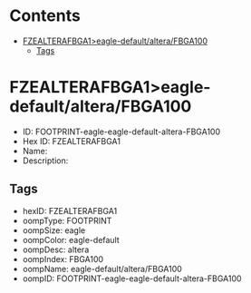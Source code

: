 



Contents
========

* [FZEALTERAFBGA1>eagle-default/altera/FBGA100](#fzealterafbga1eagle-defaultalterafbga100)
	* [Tags](#tags)

# FZEALTERAFBGA1>eagle-default/altera/FBGA100

- ID: FOOTPRINT-eagle-eagle-default-altera-FBGA100
- Hex ID: FZEALTERAFBGA1
- Name: 
- Description: 

## Tags

- hexID: FZEALTERAFBGA1
- oompType: FOOTPRINT
- oompSize: eagle
- oompColor: eagle-default
- oompDesc: altera
- oompIndex: FBGA100
- oompName: eagle-default/altera/FBGA100
- oompID: FOOTPRINT-eagle-eagle-default-altera-FBGA100
